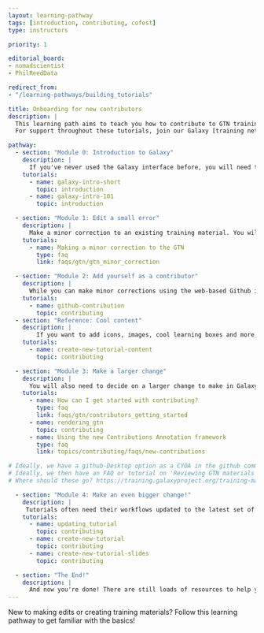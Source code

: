 ```yaml
---
layout: learning-pathway
tags: [introduction, contributing, cofest]
type: instructors

priority: 1

editorial_board:
- nomadscientist
- PhilReedData

redirect_from:
- "/learning-pathways/building_tutorials"

title: Onboarding for new contributors
description: |
  This learning path aims to teach you how to contribute to GTN training materials. From editing typos to rendering test GTN sites, you will progress from being a user to a contributor.
  For support throughout these tutorials, join our Galaxy [training network on Matrix](https://matrix.to/#/#Galaxy-Training-Network_Lobby:gitter.im) to ask questions!

pathway:
  - section: "Module 0: Introduction to Galaxy"
    description: |
      If you've never used the Galaxy interface before, you will need to take our introductory tutorial first. Here, you will get a first look at the Galaxy platform for data analysis. You only need the short introduction to enable minor contributions, but for larger contributions, you can gain more familiarity through doing both tutorials.
    tutorials:
      - name: galaxy-intro-short
        topic: introduction
      - name: galaxy-intro-101
        topic: introduction

  - section: "Module 1: Edit a small error"
    description: |
      Make a minor correction to an existing training material. You will edit one page using GitHub, so find a typo and get ready!
    tutorials:
      - name: Making a minor correction to the GTN
        type: faq
        link: faqs/gtn/gtn_minor_correction

  - section: "Module 2: Add yourself as a contributor"
    description: |
      While you can make minor corrections using the web-based Github interface, for larger changes (and, indeed, for building new materials altogether), you will need to work more extensively with Github. When you make larger changes, you should be acknowledged for your work - we will therefore use this Github training to also add yourself to our contributors list, so that we can acknowledge you going forward!
    tutorials:
      - name: github-contribution
        topic: contributing
  - section: "Reference: Cool content"
    description: |
        If you want to add icons, images, cool learning boxes and more, you will need to use this next resource. Treat it as the Wikipedia of building training material - it's not meant to be a tutorial, but rather a resource to look up or scan through for ideas.
    tutorials:
      - name: create-new-tutorial-content
        topic: contributing

  - section: "Module 3: Make a larger change"
    description: |
      You will also need to decide on a larger change to make in Galaxy! You may already have ideas on what to fix; you can reference our FAQ for ideas on what to change; or contact a [Community of Practice](https://galaxyproject.org/community/sig/) to see if they have anything that needs doing. We will show you how to visualise those changes, and see how what you do will impact the materials. Finally, we show you had to add yourself as an editor, to acknowledge your contribution!
    tutorials:
      - name: How can I get started with contributing?
        type: faq
        link: faqs/gtn/contributors_getting_started
      - name: rendering_gtn
        topic: contributing
      - name: Using the new Contributions Annotation framework
        type: faq
        link: topics/contributing/faqs/new-contributions

# Ideally, we have a github-Desktop option as a CYOA in the github command line contribution
# Ideally, we then have an FAQ or tutorial on 'Reviewing GTN materials' here as the next Module.
# Where should these go? https://training.galaxyproject.org/training-material/topics/dev/faqs/contributing.html & https://training.galaxyproject.org/training-material/faqs/gtn/contributors_git_advanced.html?

  - section: "Module 4: Make an even bigger change!"
    description: |
     Tutorials often need their workflows updated to the latest set of tools. Or, you might find that you want to want to build something entirely new! Pick the tutorial that is right for you!
    tutorials:
      - name: updating_tutorial
        topic: contributing
      - name: create-new-tutorial
        topic: contributing
      - name: create-new-tutorial-slides
        topic: contributing

  - section: "The End!"
    description: |
      And now you're done! There are still loads of resources to help you improve your training [conceptually](../learning-pathways/train-the-trainers.html) or [structurally](../topics/contributing/).
---
```


New to making edits or creating training materials? Follow this learning pathway to get familiar with the basics!
